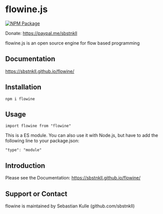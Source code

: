 # flowine.js

[![NPM Package](https://img.shields.io/npm/v/flowine)](https://www.npmjs.com/package/flowine)

Donate: https://paypal.me/sbstnkll

flowine.js is an open source engine for flow based programming

## Documentation

https://sbstnkll.github.io/flowine/

## Installation

`npm i flowine`

## Usage

`import flowine from "flowine"`

This is a ES module. You can also use it with Node.js, but have to add the following line to your package.json:

`"type": "module"`

## Introduction

Please see the Documentation: https://sbstnkll.github.io/flowine/

## Support or Contact

flowine is maintained by Sebastian Kulle (github.com/sbstnkll)

